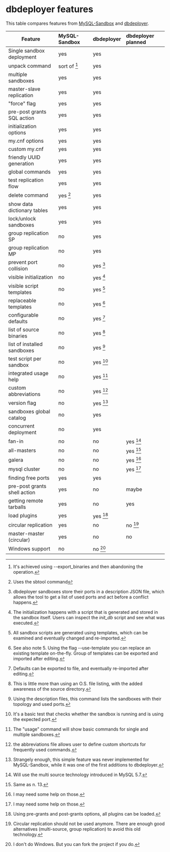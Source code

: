 # dbdeployer features 

This table compares features from [MySQL-Sandbox](https://github.com/datacharmer/mysql-sandbox) and [dbdeployer](https://github.com/datacharmer/dbdeployer).

Feature                     | MySQL-Sandbox   | dbdeployer  | dbdeployer planned
--------------------------- | :-------------- | :---------- | :-----------------
Single sandbox deployment   | yes             | yes         |
unpack command              | sort of [^1]    | yes         |
multiple sandboxes          | yes             | yes         |
master-slave replication    | yes             | yes         |
"force" flag                | yes             | yes         |
pre-post grants SQL action  | yes             | yes         |
initialization options      | yes             | yes         |
my.cnf options              | yes             | yes         |   
custom my.cnf               | yes             | yes         |
friendly UUID generation    | yes             | yes         |
global commands             | yes             | yes         |
test replication flow       | yes             | yes         |
delete command              | yes [^2]        | yes         |
show data dictionary tables | yes             | yes         |
lock/unlock sandboxes       | yes             | yes         |
group replication  SP       | no              | yes         |
group replication  MP       | no              | yes         |
prevent port collision      | no              | yes  [^3]   |
visible initialization      | no              | yes  [^4]   |
visible script templates    | no              | yes  [^5]   |
replaceable templates       | no              | yes  [^6]   |
configurable defaults       | no              | yes  [^7]   |
list of source binaries     | no              | yes  [^8]   |
list of installed sandboxes | no              | yes  [^9]   |
test script per sandbox     | no              | yes  [^10]  |
integrated usage help       | no              | yes  [^11]  |
custom abbreviations        | no              | yes  [^12]  |
version flag                | no              | yes  [^13]  |
sandboxes global catalog    | no              | yes         |
concurrent deployment       | no              | yes         |
fan-in                      | no              | no          | yes [^14]
all-masters                 | no              | no          | yes [^15]
galera                      | no              | no          | yes [^16]
mysql cluster               | no              | no          | yes [^16]
finding free ports          | yes             | yes         | 
pre-post grants shell action| yes             | no          | maybe
getting remote tarballs     | yes             | no          | yes
load plugins                | yes             | yes [^17]   |
circular replication        | yes             | no          | no [^18]
master-master  (circular)   | yes             | no          | no
Windows support             | no              | no [^19]    |

[^1]: It's achieved using --export_binaries and then abandoning the operation.

[^2]: Uses the sbtool command

[^3]: dbdeployer sandboxes store their ports in a description JSON file, which allows the tool to get a list of used ports and act before a conflict happens.

[^4]: The initialization happens with a script that is generated and stored in the sandbox itself. Users can inspect the *init_db* script and see what was executed.

[^5]: All sandbox scripts are generated using templates, which can be examined and eventually changed and re-imported.

[^6]: See also note 5. Using the flag --use-template you can replace an existing template on-the-fly. Group of templates can be exported and imported after editing.

[^7]: Defaults can be exported to file, and eventually re-imported after editing. 

[^8]: This is little more than using an O.S. file listing, with the added awareness of the source directory.

[^9]: Using the description files, this command lists the sandboxes with their topology and used ports.

[^10]: It's a basic test that checks whether the sandbox is running and is using the expected port.

[^11]: The "usage" command will show basic commands for single and multiple sandboxes.

[^12]: the abbreviations file allows user to define custom shortcuts for frequently used commands.

[^13]: Strangely enough, this simple feature was never implemented for MySQL-Sandbox, while it was one of the first additions to dbdeployer.

[^14]: Will use the multi source technology introduced in MySQL 5.7.

[^15]: Same as n. 13.

[^16]: I may need some help on those.

[^17]: Using pre-grants and post-grants options, all plugins can be loaded.

[^18]: Circular replication should not be used anymore. There are enough good alternatives (multi-source, group replication) to avoid this old technology.

[^19]: I don't do Windows. But you can fork the project if you do.
